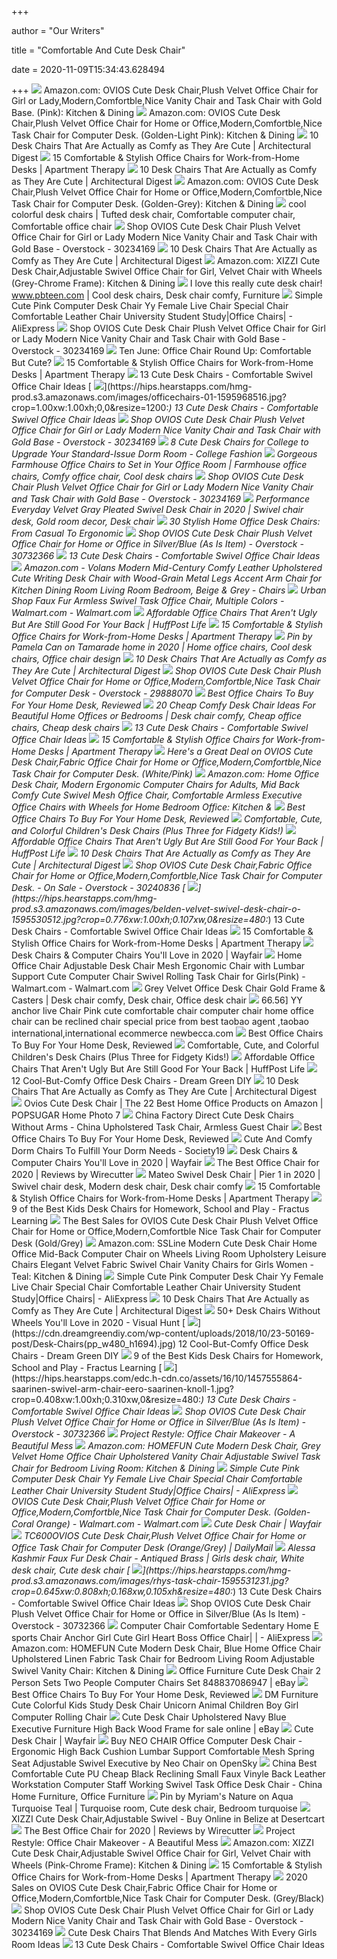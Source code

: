 +++
        
author = "Our Writers"
        
title = "Comfortable And Cute Desk Chair"
        
date = 2020-11-09T15:34:43.628494
        
+++
[ ![](https://images-na.ssl-images-amazon.com/images/I/71Alw2M-RdL._AC_SL1500_.jpg)](https://images-na.ssl-images-amazon.com/images/I/71Alw2M-RdL._AC_SL1500_.jpg) Amazon.com: OVIOS Cute Desk Chair,Plush Velvet Office Chair for Girl or  Lady,Modern,Comfortble,Nice Vanity Chair and Task Chair with Gold Base.  (Pink): Kitchen & Dining
[ ![](https://images-na.ssl-images-amazon.com/images/I/81iZ2mFRNeL._AC_SX522_.jpg)](https://images-na.ssl-images-amazon.com/images/I/81iZ2mFRNeL._AC_SX522_.jpg) Amazon.com: OVIOS Cute Desk Chair,Plush Velvet Office Chair for Home or  Office,Modern,Comfortble,Nice Task Chair for Computer Desk. (Golden-Light  Pink): Kitchen & Dining
[ ![](https://media.architecturaldigest.com/photos/5b857195a9a1d736ef93a13f/1:1/w_592,h_592,c_limit/desk-chairs-10.jpeg)](https://media.architecturaldigest.com/photos/5b857195a9a1d736ef93a13f/1:1/w_592,h_592,c_limit/desk-chairs-10.jpeg) 10 Desk Chairs That Are Actually as Comfy as They Are Cute | Architectural  Digest
[ ![](https://cdn.apartmenttherapy.info/image/upload/f_auto,q_auto:eco,w_730/at%2Fproduct%20listing%2Fserta-ashland-task-chair-lilac-allmodern)](https://cdn.apartmenttherapy.info/image/upload/f_auto,q_auto:eco,w_730/at%2Fproduct%20listing%2Fserta-ashland-task-chair-lilac-allmodern) 15 Comfortable & Stylish Office Chairs for Work-from-Home Desks | Apartment  Therapy
[ ![](https://media.architecturaldigest.com/photos/5b856e0c59d9593aa333461f/master/w_400%2Cc_limit/desk-chairs-7.jpeg)](https://media.architecturaldigest.com/photos/5b856e0c59d9593aa333461f/master/w_400%2Cc_limit/desk-chairs-7.jpeg) 10 Desk Chairs That Are Actually as Comfy as They Are Cute | Architectural  Digest
[ ![](https://images-na.ssl-images-amazon.com/images/I/71CEjCL6-kL._AC_SL1500_.jpg)](https://images-na.ssl-images-amazon.com/images/I/71CEjCL6-kL._AC_SL1500_.jpg) Amazon.com: OVIOS Cute Desk Chair,Plush Velvet Office Chair for Home or  Office,Modern,Comfortble,Nice Task Chair for Computer Desk. (Golden-Grey):  Kitchen & Dining
[ ![](https://i.pinimg.com/originals/c4/ea/23/c4ea23104e4ed2d2fe1e85f43bbd0f54.jpg)](https://i.pinimg.com/originals/c4/ea/23/c4ea23104e4ed2d2fe1e85f43bbd0f54.jpg) cool colorful desk chairs | Tufted desk chair, Comfortable computer chair, Comfortable  office chair
[ ![](https://ak1.ostkcdn.com/images/products/is/images/direct/a6c6aec417e46aca0e7007c642ba3c5a2df5de60/OVIOS-Cute-Desk-Chair-Plush-Velvet-Office-Chair-for-Girl-or-Lady-Modern-Nice-Vanity-Chair-and-Task-Chair-with-Gold-Base.jpg)](https://ak1.ostkcdn.com/images/products/is/images/direct/a6c6aec417e46aca0e7007c642ba3c5a2df5de60/OVIOS-Cute-Desk-Chair-Plush-Velvet-Office-Chair-for-Girl-or-Lady-Modern-Nice-Vanity-Chair-and-Task-Chair-with-Gold-Base.jpg) Shop OVIOS Cute Desk Chair Plush Velvet Office Chair for Girl or Lady  Modern Nice Vanity Chair and Task Chair with Gold Base - Overstock -  30234169
[ ![](https://media.architecturaldigest.com/photos/5b856f4059d9593aa3334621/master/w_600,h_900,c_limit/desk-chairs-8.jpeg)](https://media.architecturaldigest.com/photos/5b856f4059d9593aa3334621/master/w_600,h_900,c_limit/desk-chairs-8.jpeg) 10 Desk Chairs That Are Actually as Comfy as They Are Cute | Architectural  Digest
[ ![](https://images-na.ssl-images-amazon.com/images/I/61003jL%2BFQL._AC_SX522_.jpg)](https://images-na.ssl-images-amazon.com/images/I/61003jL%2BFQL._AC_SX522_.jpg) Amazon.com: XIZZI Cute Desk Chair,Adjustable Swivel Office Chair for Girl,  Velvet Chair with Wheels (Grey-Chrome Frame): Kitchen & Dining
[ ![](https://i.pinimg.com/originals/97/8a/7f/978a7f5f29d92a2680c5759fb2b8c7c3.jpg)](https://i.pinimg.com/originals/97/8a/7f/978a7f5f29d92a2680c5759fb2b8c7c3.jpg) I love this really cute desk chair! www.pbteen.com | Cool desk chairs, Desk  chair comfy, Furniture
[ ![](https://ae01.alicdn.com/kf/H2a731822bf654f439ddb4aa05922fc24H/Simple-Cute-Pink-Computer-Desk-Chair-Yy-Female-Live-Chair-Special-Chair-Comfortable-Leather-Chair-University.jpg_Q90.jpg_.webp)](https://ae01.alicdn.com/kf/H2a731822bf654f439ddb4aa05922fc24H/Simple-Cute-Pink-Computer-Desk-Chair-Yy-Female-Live-Chair-Special-Chair-Comfortable-Leather-Chair-University.jpg_Q90.jpg_.webp) Simple Cute Pink Computer Desk Chair Yy Female Live Chair Special Chair  Comfortable Leather Chair University Student Study|Office Chairs| -  AliExpress
[ ![](https://ak1.ostkcdn.com/images/products/is/images/direct/ebca77192ab2198bfbe4de39b4cea3e430f6962e/OVIOS-Cute-Desk-Chair-Plush-Velvet-Office-Chair-for-Girl-or-Lady-Modern-Nice-Vanity-Chair-and-Task-Chair-with-Gold-Base.jpg?impolicy=medium)](https://ak1.ostkcdn.com/images/products/is/images/direct/ebca77192ab2198bfbe4de39b4cea3e430f6962e/OVIOS-Cute-Desk-Chair-Plush-Velvet-Office-Chair-for-Girl-or-Lady-Modern-Nice-Vanity-Chair-and-Task-Chair-with-Gold-Base.jpg?impolicy=medium) Shop OVIOS Cute Desk Chair Plush Velvet Office Chair for Girl or Lady  Modern Nice Vanity Chair and Task Chair with Gold Base - Overstock -  30234169
[ ![](http://3.bp.blogspot.com/-4hxnhwTV6rs/VL0-fMZdpbI/AAAAAAAAQdo/nVU62QUjLPA/s1600/Office%2BChair%2BRound%2BUp.png)](http://3.bp.blogspot.com/-4hxnhwTV6rs/VL0-fMZdpbI/AAAAAAAAQdo/nVU62QUjLPA/s1600/Office%2BChair%2BRound%2BUp.png) Ten June: Office Chair Round Up: Comfortable But Cute?
[ ![](https://cdn.apartmenttherapy.info/image/upload/v1584377894/at/style/2019-11/Desk%20Chairs/Rivet.jpg)](https://cdn.apartmenttherapy.info/image/upload/v1584377894/at/style/2019-11/Desk%20Chairs/Rivet.jpg) 15 Comfortable & Stylish Office Chairs for Work-from-Home Desks | Apartment  Therapy
[ ![](https://hips.hearstapps.com/hmg-prod.s3.amazonaws.com/images/ctow-0040203-084p-frt-1-1024x1024-1595529196.jpg)](https://hips.hearstapps.com/hmg-prod.s3.amazonaws.com/images/ctow-0040203-084p-frt-1-1024x1024-1595529196.jpg) 13 Cute Desk Chairs - Comfortable Swivel Office Chair Ideas
[ ![](https://hips.hearstapps.com/hmg-prod.s3.amazonaws.com/images/officechairs-01-1595968516.jpg?crop=1.00xw:1.00xh;0,0&resize=1200:*)](https://hips.hearstapps.com/hmg-prod.s3.amazonaws.com/images/officechairs-01-1595968516.jpg?crop=1.00xw:1.00xh;0,0&resize=1200:*) 13 Cute Desk Chairs - Comfortable Swivel Office Chair Ideas
[ ![](https://ak1.ostkcdn.com/images/products/is/images/direct/c953c334c6afd525060bd67a1d012c9e2d14cddd/OVIOS-Office-Chair%2CVelvet-Accent-Chair%2CHome-Office-or-Conference.Swivel-Desk-Chair.jpg?impolicy=medium)](https://ak1.ostkcdn.com/images/products/is/images/direct/c953c334c6afd525060bd67a1d012c9e2d14cddd/OVIOS-Office-Chair%2CVelvet-Accent-Chair%2CHome-Office-or-Conference.Swivel-Desk-Chair.jpg?impolicy=medium) Shop OVIOS Cute Desk Chair Plush Velvet Office Chair for Girl or Lady  Modern Nice Vanity Chair and Task Chair with Gold Base - Overstock -  30234169
[ ![](https://www.collegefashion.net/wp-content/uploads/2019/01/41421835_010_b.jpg)](https://www.collegefashion.net/wp-content/uploads/2019/01/41421835_010_b.jpg) 8 Cute Desk Chairs for College to Upgrade Your Standard-Issue Dorm Room -  College Fashion
[ ![](https://i.pinimg.com/originals/08/19/ca/0819ca7e24ef817701d373b6817739a8.jpg)](https://i.pinimg.com/originals/08/19/ca/0819ca7e24ef817701d373b6817739a8.jpg) Gorgeous Farmhouse Office Chairs to Set in Your Office Room | Farmhouse office  chairs, Comfy office chair, Cool desk chairs
[ ![](https://ak1.ostkcdn.com/images/products/is/images/direct/ded9f9be623c3dd498c5ec8e3f7d750ca59f5cc0/OVIOS-Cute-Desk-Chair-Plush-Velvet-Office-Chair-for-Girl-or-Lady-Modern-Nice-Vanity-Chair-and-Task-Chair-with-Gold-Base.jpg?impolicy=medium)](https://ak1.ostkcdn.com/images/products/is/images/direct/ded9f9be623c3dd498c5ec8e3f7d750ca59f5cc0/OVIOS-Cute-Desk-Chair-Plush-Velvet-Office-Chair-for-Girl-or-Lady-Modern-Nice-Vanity-Chair-and-Task-Chair-with-Gold-Base.jpg?impolicy=medium) Shop OVIOS Cute Desk Chair Plush Velvet Office Chair for Girl or Lady  Modern Nice Vanity Chair and Task Chair with Gold Base - Overstock -  30234169
[ ![](https://i.pinimg.com/474x/bd/08/fd/bd08fddf88c5a060606653fe1046be9b.jpg)](https://i.pinimg.com/474x/bd/08/fd/bd08fddf88c5a060606653fe1046be9b.jpg) Performance Everyday Velvet Gray Pleated Swivel Desk Chair in 2020 | Swivel chair  desk, Gold room decor, Desk chair
[ ![](http://cdn.home-designing.com/wp-content/uploads/2017/08/cloth-coloured-with-swivel-function-cute-desk-chairs-600x724.jpg)](http://cdn.home-designing.com/wp-content/uploads/2017/08/cloth-coloured-with-swivel-function-cute-desk-chairs-600x724.jpg) 30 Stylish Home Office Desk Chairs: From Casual To Ergonomic
[ ![](https://ak1.ostkcdn.com/images/products/29888007/OVIOS-Cute-Desk-Chair-Plush-Velvet-Office-Chair-for-Home-or-Office-Modern-Comfortble-Nice-Task-Chair-for-Computer-Desk-5a687886-bd91-4cad-8254-a11d83a55324_600.jpg?impolicy=medium)](https://ak1.ostkcdn.com/images/products/29888007/OVIOS-Cute-Desk-Chair-Plush-Velvet-Office-Chair-for-Home-or-Office-Modern-Comfortble-Nice-Task-Chair-for-Computer-Desk-5a687886-bd91-4cad-8254-a11d83a55324_600.jpg?impolicy=medium) Shop OVIOS Cute Desk Chair Plush Velvet Office Chair for Home or Office in  Silver/Blue (As Is Item) - Overstock - 30732366
[ ![](https://hips.hearstapps.com/hmg-prod.s3.amazonaws.com/images/36018521-012-b-1542592338.jpeg)](https://hips.hearstapps.com/hmg-prod.s3.amazonaws.com/images/36018521-012-b-1542592338.jpeg) 13 Cute Desk Chairs - Comfortable Swivel Office Chair Ideas
[ ![](https://images-na.ssl-images-amazon.com/images/I/91hNlBX6SoL._AC_SX522_.jpg)](https://images-na.ssl-images-amazon.com/images/I/91hNlBX6SoL._AC_SX522_.jpg) Amazon.com - Volans Modern Mid-Century Comfy Leather Upholstered Cute  Writing Desk Chair with Wood-Grain Metal Legs Accent Arm Chair for Kitchen  Dining Room Living Room Bedroom, Beige & Grey - Chairs
[ ![](https://i5.walmartimages.com/asr/72fa555b-072d-4071-804f-aff94630a2f9_1.ae097f411a9229761764ab41a1d7bde5.jpeg)](https://i5.walmartimages.com/asr/72fa555b-072d-4071-804f-aff94630a2f9_1.ae097f411a9229761764ab41a1d7bde5.jpeg) Urban Shop Faux Fur Armless Swivel Task Office Chair, Multiple Colors -  Walmart.com - Walmart.com
[ ![](https://img.huffingtonpost.com/asset/5ed80a172500003226eb2b13.jpeg?ops=scalefit_960_noupscale)](https://img.huffingtonpost.com/asset/5ed80a172500003226eb2b13.jpeg?ops=scalefit_960_noupscale) Affordable Office Chairs That Aren't Ugly But Are Still Good For Your Back  | HuffPost Life
[ ![](https://cdn.apartmenttherapy.info/image/upload/f_auto,q_auto:eco,w_730/at%2Fstyle%2F2019-11%2FWest_Elm_Chair)](https://cdn.apartmenttherapy.info/image/upload/f_auto,q_auto:eco,w_730/at%2Fstyle%2F2019-11%2FWest_Elm_Chair) 15 Comfortable & Stylish Office Chairs for Work-from-Home Desks | Apartment  Therapy
[ ![](https://i.pinimg.com/736x/dc/10/a2/dc10a24c58f976a46c5dd265b6a40922.jpg)](https://i.pinimg.com/736x/dc/10/a2/dc10a24c58f976a46c5dd265b6a40922.jpg) Pin by Pamela Can on Tamarade home in 2020 | Home office chairs, Cool desk  chairs, Office chair design
[ ![](https://media.architecturaldigest.com/photos/5b856c7959d9593aa3334619/1:1/w_600,h_600,c_limit/desk-chairs-3.jpg)](https://media.architecturaldigest.com/photos/5b856c7959d9593aa3334619/1:1/w_600,h_600,c_limit/desk-chairs-3.jpg) 10 Desk Chairs That Are Actually as Comfy as They Are Cute | Architectural  Digest
[ ![](https://ak1.ostkcdn.com/images/products/29888070/OVIOS-Cute-Desk-Chair-Plush-Velvet-Office-Chair-for-Home-or-Office-Modern-Comfortble-Nice-Task-Chair-for-Computer-Desk-5b163ac8-1008-410f-bf59-e3ac895c0bca.jpg)](https://ak1.ostkcdn.com/images/products/29888070/OVIOS-Cute-Desk-Chair-Plush-Velvet-Office-Chair-for-Home-or-Office-Modern-Comfortble-Nice-Task-Chair-for-Computer-Desk-5b163ac8-1008-410f-bf59-e3ac895c0bca.jpg) Shop OVIOS Cute Desk Chair Plush Velvet Office Chair for Home or Office,Modern,Comfortble,Nice  Task Chair for Computer Desk - Overstock - 29888070
[ ![](https://www.refinery29.com/images/10012022.png?format=webp&width=720&height=720&quality=85)](https://www.refinery29.com/images/10012022.png?format=webp&width=720&height=720&quality=85) Best Office Chairs To Buy For Your Home Desk, Reviewed
[ ![](https://i.pinimg.com/originals/d7/4c/5b/d74c5b1cec0b4917a73c19ab4e9a0382.jpg)](https://i.pinimg.com/originals/d7/4c/5b/d74c5b1cec0b4917a73c19ab4e9a0382.jpg) 20 Cheap Comfy Desk Chair Ideas For Beautiful Home Offices or Bedrooms | Desk  chair comfy, Cheap office chairs, Cheap desk chairs
[ ![](https://hips.hearstapps.com/hmg-prod.s3.amazonaws.com/images/alvy-genuine-leather-task-chair-1595539701.jpg)](https://hips.hearstapps.com/hmg-prod.s3.amazonaws.com/images/alvy-genuine-leather-task-chair-1595539701.jpg) 13 Cute Desk Chairs - Comfortable Swivel Office Chair Ideas
[ ![](https://cdn.apartmenttherapy.info/image/upload/v1596045092/at/product%20listing/elenora-conference-chair-allmodern.jpg)](https://cdn.apartmenttherapy.info/image/upload/v1596045092/at/product%20listing/elenora-conference-chair-allmodern.jpg) 15 Comfortable & Stylish Office Chairs for Work-from-Home Desks | Apartment  Therapy
[ ![](https://images.prod.meredith.com/product/f505324f9a7e229682bd87f0b0572946/1576928952757/l/ovios-cute-desk-chair-fabric-office-chair-for-home-or-office-modern-comfortble-nice-task-chair-for-computer-desk-white-pink)](https://images.prod.meredith.com/product/f505324f9a7e229682bd87f0b0572946/1576928952757/l/ovios-cute-desk-chair-fabric-office-chair-for-home-or-office-modern-comfortble-nice-task-chair-for-computer-desk-white-pink) Here's a Great Deal on OVIOS Cute Desk Chair,Fabric Office Chair for Home  or Office,Modern,Comfortble,Nice Task Chair for Computer Desk. (White/Pink)
[ ![](https://images-na.ssl-images-amazon.com/images/I/7177KwEZLYL._AC_SX522_.jpg)](https://images-na.ssl-images-amazon.com/images/I/7177KwEZLYL._AC_SX522_.jpg) Amazon.com: Home Office Desk Chair, Modern Ergonomic Computer Chairs for  Adults, Mid Back Comfy Cute Swivel Mesh Office Chair, Comfortable Armless  Executive Office Chairs with Wheels for Home Bedroom Office: Kitchen &
[ ![](https://www.refinery29.com/images/9765749.jpg?format=webp&width=720&height=720&quality=85)](https://www.refinery29.com/images/9765749.jpg?format=webp&width=720&height=720&quality=85) Best Office Chairs To Buy For Your Home Desk, Reviewed
[ ![](https://i2.wp.com/interiorsforfamilies.com/wp-content/uploads/2020/09/square-upholstered-desk-chair-brushed-nickel-base-o-1.jpg?fit=705%2C480&ssl=1)](https://i2.wp.com/interiorsforfamilies.com/wp-content/uploads/2020/09/square-upholstered-desk-chair-brushed-nickel-base-o-1.jpg?fit=705%2C480&ssl=1) Comfortable, Cute, and Colorful Children's Desk Chairs (Plus Three for  Fidgety Kids!)
[ ![](https://img.huffingtonpost.com/asset/5ed812dc2500003c26eb2b1b.png?ops=scalefit_960_noupscale&format=webp)](https://img.huffingtonpost.com/asset/5ed812dc2500003c26eb2b1b.png?ops=scalefit_960_noupscale&format=webp) Affordable Office Chairs That Aren't Ugly But Are Still Good For Your Back  | HuffPost Life
[ ![](https://media.architecturaldigest.com/photos/5b85b3d359d9593aa333465d/3:4/w_531,h_708,c_limit/desk-chairs.jpg)](https://media.architecturaldigest.com/photos/5b85b3d359d9593aa333465d/3:4/w_531,h_708,c_limit/desk-chairs.jpg) 10 Desk Chairs That Are Actually as Comfy as They Are Cute | Architectural  Digest
[ ![](https://ak1.ostkcdn.com/images/products/is/images/direct/6dc86e2a2bdd40c2147ccd75bd1bd33bf8728f97/OVIOS-Cute-Desk-Chair%2CFabric-Office-Chair-for-Home-or-Office%2CModern%2CComfortble%2CNice-Task-Chair-for-Computer-Desk..jpg)](https://ak1.ostkcdn.com/images/products/is/images/direct/6dc86e2a2bdd40c2147ccd75bd1bd33bf8728f97/OVIOS-Cute-Desk-Chair%2CFabric-Office-Chair-for-Home-or-Office%2CModern%2CComfortble%2CNice-Task-Chair-for-Computer-Desk..jpg) Shop OVIOS Cute Desk Chair,Fabric Office Chair for Home or Office,Modern,Comfortble,Nice  Task Chair for Computer Desk. - On Sale - Overstock - 30240836
[ ![](https://hips.hearstapps.com/hmg-prod.s3.amazonaws.com/images/belden-velvet-swivel-desk-chair-o-1595530512.jpg?crop=0.776xw:1.00xh;0.107xw,0&resize=480:*)](https://hips.hearstapps.com/hmg-prod.s3.amazonaws.com/images/belden-velvet-swivel-desk-chair-o-1595530512.jpg?crop=0.776xw:1.00xh;0.107xw,0&resize=480:*) 13 Cute Desk Chairs - Comfortable Swivel Office Chair Ideas
[ ![](https://cdn.apartmenttherapy.info/image/upload/f_auto,q_auto:eco,w_730/at%2Fproduct%20listing%2Feckard-task-chair-wayfair)](https://cdn.apartmenttherapy.info/image/upload/f_auto,q_auto:eco,w_730/at%2Fproduct%20listing%2Feckard-task-chair-wayfair) 15 Comfortable & Stylish Office Chairs for Work-from-Home Desks | Apartment  Therapy
[ ![](https://secure.img1-fg.wfcdn.com/im/84780297/compr-r85/1274/127462474/default.jpg)](https://secure.img1-fg.wfcdn.com/im/84780297/compr-r85/1274/127462474/default.jpg) Desk Chairs & Computer Chairs You'll Love in 2020 | Wayfair
[ ![](https://i5.walmartimages.com/asr/3003af33-31fa-49f6-94d3-acec8f2271c5.9e4cf4238f9a6c7ca3c5a66793ef91bb.jpeg)](https://i5.walmartimages.com/asr/3003af33-31fa-49f6-94d3-acec8f2271c5.9e4cf4238f9a6c7ca3c5a66793ef91bb.jpeg) Home Office Chair Adjustable Desk Chair Mesh Ergonomic Chair with Lumbar  Support Cute Computer Chair Swivel Rolling Task Chair for Girls(Pink) -  Walmart.com - Walmart.com
[ ![](https://i.pinimg.com/564x/83/f5/f9/83f5f9534a97563516da1ba5e52ee68c.jpg)](https://i.pinimg.com/564x/83/f5/f9/83f5f9534a97563516da1ba5e52ee68c.jpg) Grey Velvet Office Desk Chair Gold Frame & Casters | Desk chair comfy, Desk  chair, Office desk chair
[ ![](https://gd2.alicdn.com/imgextra/i1/0/O1CN01zG0F4F1x8mxujPvVl_!!0-item_pic.jpg)](https://gd2.alicdn.com/imgextra/i1/0/O1CN01zG0F4F1x8mxujPvVl_!!0-item_pic.jpg) 66.56] YY anchor live Chair Pink cute comfortable chair computer chair home office  chair can be reclined chair special price from best taobao agent ,taobao  international,international ecommerce newbecca.com
[ ![](https://www.refinery29.com/images/9764821.jpg?format=webp&width=600&height=600&quality=85)](https://www.refinery29.com/images/9764821.jpg?format=webp&width=600&height=600&quality=85) Best Office Chairs To Buy For Your Home Desk, Reviewed
[ ![](https://images.rewardstyle.com/img?v=2.13&ms=36046854)](https://images.rewardstyle.com/img?v=2.13&ms=36046854) Comfortable, Cute, and Colorful Children's Desk Chairs (Plus Three for  Fidgety Kids!)
[ ![](https://img.huffingtonpost.com/asset/5ed80a182400004f158ec0f7.jpeg?ops=scalefit_960_noupscale)](https://img.huffingtonpost.com/asset/5ed80a182400004f158ec0f7.jpeg?ops=scalefit_960_noupscale) Affordable Office Chairs That Aren't Ugly But Are Still Good For Your Back  | HuffPost Life
[ ![](https://cdn.dreamgreendiy.com/wp-content/uploads/2018/10/23-50169-post/Desk-Chairs-FEATURED.jpg)](https://cdn.dreamgreendiy.com/wp-content/uploads/2018/10/23-50169-post/Desk-Chairs-FEATURED.jpg) 12 Cool-But-Comfy Office Desk Chairs - Dream Green DIY
[ ![](https://media.architecturaldigest.com/photos/5b856d5f59d9593aa333461d/master/w_400%2Cc_limit/desk-chairs-5.jpeg)](https://media.architecturaldigest.com/photos/5b856d5f59d9593aa333461d/master/w_400%2Cc_limit/desk-chairs-5.jpeg) 10 Desk Chairs That Are Actually as Comfy as They Are Cute | Architectural  Digest
[ ![](https://media1.popsugar-assets.com/files/thumbor/kUYPW3NGSKysps1dcnNF9B38W9s/fit-in/2048xorig/filters:format_auto-!!-:strip_icc-!!-/2020/03/16/865/n/1922794/c2f26377608278b6_netimg67RxYq/i/Ovios-Cute-Desk-Chair.jpg)](https://media1.popsugar-assets.com/files/thumbor/kUYPW3NGSKysps1dcnNF9B38W9s/fit-in/2048xorig/filters:format_auto-!!-:strip_icc-!!-/2020/03/16/865/n/1922794/c2f26377608278b6_netimg67RxYq/i/Ovios-Cute-Desk-Chair.jpg) Ovios Cute Desk Chair | The 22 Best Home Office Products on Amazon |  POPSUGAR Home Photo 7
[ ![](https://image.made-in-china.com/2f0j00GWiUphqasjcV/Factory-Direct-Cute-Desk-Chairs-Without-Arms.jpg)](https://image.made-in-china.com/2f0j00GWiUphqasjcV/Factory-Direct-Cute-Desk-Chairs-Without-Arms.jpg) China Factory Direct Cute Desk Chairs Without Arms - China Upholstered Task  Chair, Armless Guest Chair
[ ![](https://www.refinery29.com/images/9965487.jpg?format=webp&width=720&height=720&quality=85)](https://www.refinery29.com/images/9965487.jpg?format=webp&width=720&height=720&quality=85) Best Office Chairs To Buy For Your Home Desk, Reviewed
[ ![](https://i1.wp.com/bloggers.society19.com/wp-content/uploads/2015/11/chair-task-2-300x300.jpg?resize=550%2C550&ssl=1)](https://i1.wp.com/bloggers.society19.com/wp-content/uploads/2015/11/chair-task-2-300x300.jpg?resize=550%2C550&ssl=1) Cute And Comfy Dorm Chairs To Fulfill Your Dorm Needs - Society19
[ ![](https://secure.img1-fg.wfcdn.com/im/04101391/resize-h600-w600%5Ecompr-r85/4148/4148964/Desk+Chairs.jpg)](https://secure.img1-fg.wfcdn.com/im/04101391/resize-h600-w600%5Ecompr-r85/4148/4148964/Desk+Chairs.jpg) Desk Chairs & Computer Chairs You'll Love in 2020 | Wayfair
[ ![](https://cdn.thewirecutter.com/wp-content/media/2020/09/officechairs-2048px-9607.jpg?auto=webp&crop=1.91:1&width=1200)](https://cdn.thewirecutter.com/wp-content/media/2020/09/officechairs-2048px-9607.jpg?auto=webp&crop=1.91:1&width=1200) The Best Office Chair for 2020 | Reviews by Wirecutter
[ ![](https://i.pinimg.com/originals/28/3f/ba/283fba5af905ed64cce1b025749773cb.jpg)](https://i.pinimg.com/originals/28/3f/ba/283fba5af905ed64cce1b025749773cb.jpg) Mateo Swivel Desk Chair | Pier 1 in 2020 | Swivel chair desk, Modern desk  chair, Desk chair comfy
[ ![](https://cdn.apartmenttherapy.info/image/upload/v1573017146/at/style/2019-11/IKEA_Chair.png)](https://cdn.apartmenttherapy.info/image/upload/v1573017146/at/style/2019-11/IKEA_Chair.png) 15 Comfortable & Stylish Office Chairs for Work-from-Home Desks | Apartment  Therapy
[ ![](https://fractus-855d.kxcdn.com/wp-content/uploads/2016/03/Image-of-SitRite-Children-Height-Control-Desk-Chair.jpg)](https://fractus-855d.kxcdn.com/wp-content/uploads/2016/03/Image-of-SitRite-Children-Height-Control-Desk-Chair.jpg) 9 of the Best Kids Desk Chairs for Homework, School and Play - Fractus  Learning
[ ![](https://images.prod.meredith.com/product/d58f94e6e667933e13f821e7a82e099d/1583748119757/l/ovios-cute-desk-chair-plush-velvet-office-chair-for-home-or-office-modern-comfortble-nice-task-chair-for-computer-desk-gold-grey)](https://images.prod.meredith.com/product/d58f94e6e667933e13f821e7a82e099d/1583748119757/l/ovios-cute-desk-chair-plush-velvet-office-chair-for-home-or-office-modern-comfortble-nice-task-chair-for-computer-desk-gold-grey) The Best Sales for OVIOS Cute Desk Chair Plush Velvet Office Chair for Home  or Office,Modern,Comfortble Nice Task Chair for Computer Desk (Gold/Grey)
[ ![](https://images-na.ssl-images-amazon.com/images/I/61LsvpjSrkL._AC_SX522_.jpg)](https://images-na.ssl-images-amazon.com/images/I/61LsvpjSrkL._AC_SX522_.jpg) Amazon.com: SSLine Modern Cute Desk Chair Home Office Mid-Back Computer  Chair on Wheels Living Room Upholstery Leisure Chairs Elegant Velvet Fabric  Swivel Chair Vanity Chairs for Girls Women -Teal: Kitchen & Dining
[ ![](https://ae01.alicdn.com/kf/Hf66448c7bb934e7f8fb1ca892a44d3bdR/Simple-Cute-Pink-Computer-Desk-Chair-Yy-Female-Live-Chair-Special-Chair-Comfortable-Leather-Chair-University.jpg_q50.jpg)](https://ae01.alicdn.com/kf/Hf66448c7bb934e7f8fb1ca892a44d3bdR/Simple-Cute-Pink-Computer-Desk-Chair-Yy-Female-Live-Chair-Special-Chair-Comfortable-Leather-Chair-University.jpg_q50.jpg) Simple Cute Pink Computer Desk Chair Yy Female Live Chair Special Chair  Comfortable Leather Chair University Student Study|Office Chairs| -  AliExpress
[ ![](https://media.architecturaldigest.com/photos/5b85a1a9a9a1d736ef93a185/1:1/w_709,h_709,c_limit/desk-chairs-13.jpeg)](https://media.architecturaldigest.com/photos/5b85a1a9a9a1d736ef93a185/1:1/w_709,h_709,c_limit/desk-chairs-13.jpeg) 10 Desk Chairs That Are Actually as Comfy as They Are Cute | Architectural  Digest
[ ![](https://visualhunt.com/photos/10/comfortable-desk-chair-without-wheels-3.jpg?s=wh2)](https://visualhunt.com/photos/10/comfortable-desk-chair-without-wheels-3.jpg?s=wh2) 50+ Desk Chairs Without Wheels You'll Love in 2020 - Visual Hunt
[ ![](https://cdn.dreamgreendiy.com/wp-content/uploads/2018/10/23-50169-post/Desk-Chairs(pp_w480_h1694).jpg)](https://cdn.dreamgreendiy.com/wp-content/uploads/2018/10/23-50169-post/Desk-Chairs(pp_w480_h1694).jpg) 12 Cool-But-Comfy Office Desk Chairs - Dream Green DIY
[ ![](https://fractus-855d.kxcdn.com/wp-content/uploads/2016/03/Image-of-GreenForest-Desk-Chair-for-Teenagers.jpg)](https://fractus-855d.kxcdn.com/wp-content/uploads/2016/03/Image-of-GreenForest-Desk-Chair-for-Teenagers.jpg) 9 of the Best Kids Desk Chairs for Homework, School and Play - Fractus  Learning
[ ![](https://hips.hearstapps.com/edc.h-cdn.co/assets/16/10/1457555864-saarinen-swivel-arm-chair-eero-saarinen-knoll-1.jpg?crop=0.408xw:1.00xh;0.310xw,0&resize=480:*)](https://hips.hearstapps.com/edc.h-cdn.co/assets/16/10/1457555864-saarinen-swivel-arm-chair-eero-saarinen-knoll-1.jpg?crop=0.408xw:1.00xh;0.310xw,0&resize=480:*) 13 Cute Desk Chairs - Comfortable Swivel Office Chair Ideas
[ ![](https://ak1.ostkcdn.com/images/products/29888007/OVIOS-Cute-Desk-Chair-Plush-Velvet-Office-Chair-for-Home-or-Office-Modern-Comfortble-Nice-Task-Chair-for-Computer-Desk-0a6ce55e-46ff-4fd6-982f-e76d01a869db_600.jpg?impolicy=medium)](https://ak1.ostkcdn.com/images/products/29888007/OVIOS-Cute-Desk-Chair-Plush-Velvet-Office-Chair-for-Home-or-Office-Modern-Comfortble-Nice-Task-Chair-for-Computer-Desk-0a6ce55e-46ff-4fd6-982f-e76d01a869db_600.jpg?impolicy=medium) Shop OVIOS Cute Desk Chair Plush Velvet Office Chair for Home or Office in  Silver/Blue (As Is Item) - Overstock - 30732366
[ ![](https://abeautifulmess.com/wp-content/uploads/typekit/.a/6a00d8358081ff69e201b7c82d1cb8970b-pi)](https://abeautifulmess.com/wp-content/uploads/typekit/.a/6a00d8358081ff69e201b7c82d1cb8970b-pi) Project Restyle: Office Chair Makeover - A Beautiful Mess
[ ![](https://m.media-amazon.com/images/I/61b2m+3ze9L._AC_.jpg)](https://m.media-amazon.com/images/I/61b2m+3ze9L._AC_.jpg) Amazon.com: HOMEFUN Cute Modern Desk Chair, Grey Velvet Home Office Chair  Upholstered Vanity Chair Adjustable Swivel Task Chair for Bedroom Living  Room: Kitchen & Dining
[ ![](https://ae01.alicdn.com/kf/H3169a1cbcc534bf488cbe2c4e4e0b437p/Simple-Cute-Pink-Computer-Desk-Chair-Yy-Female-Live-Chair-Special-Chair-Comfortable-Leather-Chair-University.jpg_q50.jpg)](https://ae01.alicdn.com/kf/H3169a1cbcc534bf488cbe2c4e4e0b437p/Simple-Cute-Pink-Computer-Desk-Chair-Yy-Female-Live-Chair-Special-Chair-Comfortable-Leather-Chair-University.jpg_q50.jpg) Simple Cute Pink Computer Desk Chair Yy Female Live Chair Special Chair  Comfortable Leather Chair University Student Study|Office Chairs| -  AliExpress
[ ![](https://i5.walmartimages.com/asr/b509721f-9904-40e2-a43e-261158bff5ce_1.e43b3b3b72d5cd3761e528617f883ce8.jpeg)](https://i5.walmartimages.com/asr/b509721f-9904-40e2-a43e-261158bff5ce_1.e43b3b3b72d5cd3761e528617f883ce8.jpeg) OVIOS Cute Desk Chair,Plush Velvet Office Chair for Home or Office,Modern,Comfortble,Nice  Task Chair for Computer Desk. (Golden-Coral Orange) - Walmart.com -  Walmart.com
[ ![](https://secure.img1-ag.wfcdn.com/im/46138212/resize-h310-w310%5Ecompr-r85/1217/121765540/home-office-chair-computer-task-chair-adjustable-desk-chair-with-swivel-casters-for-office-leisure-grey.jpg)](https://secure.img1-ag.wfcdn.com/im/46138212/resize-h310-w310%5Ecompr-r85/1217/121765540/home-office-chair-computer-task-chair-adjustable-desk-chair-with-swivel-casters-for-office-leisure-grey.jpg) Cute Desk Chair | Wayfair
[ ![](https://ak1.ostkcdn.com/images/products/is/images/direct/5ab041b37304eba79e3d66d47691c188062d3845/OVIOS-Cute-Desk-Chair-Plush-Velvet-Office-Chair-for-Home-or-Office%2CModern%2CComfortble-Nice-Task-Chair-for-Computer-Desk.jpg)](https://ak1.ostkcdn.com/images/products/is/images/direct/5ab041b37304eba79e3d66d47691c188062d3845/OVIOS-Cute-Desk-Chair-Plush-Velvet-Office-Chair-for-Home-or-Office%2CModern%2CComfortble-Nice-Task-Chair-for-Computer-Desk.jpg) TC600OVIOS Cute Desk Chair,Plush Velvet Office Chair for Home or Office  Task Chair for Computer Desk (Orange/Grey) | DailyMail
[ ![](https://i.pinimg.com/originals/8f/30/52/8f30526a4bbc1fe6c48c443ab37fb826.png)](https://i.pinimg.com/originals/8f/30/52/8f30526a4bbc1fe6c48c443ab37fb826.png) Alessa Kashmir Faux Fur Desk Chair - Antiqued Brass | Girls desk chair,  White desk chair, Cute desk chair
[ ![](https://hips.hearstapps.com/hmg-prod.s3.amazonaws.com/images/rhys-task-chair-1595531231.jpg?crop=0.645xw:0.808xh;0.168xw,0.105xh&resize=480:*)](https://hips.hearstapps.com/hmg-prod.s3.amazonaws.com/images/rhys-task-chair-1595531231.jpg?crop=0.645xw:0.808xh;0.168xw,0.105xh&resize=480:*) 13 Cute Desk Chairs - Comfortable Swivel Office Chair Ideas
[ ![](https://ak1.ostkcdn.com/images/products/29888007/OVIOS-Cute-Desk-Chair-Plush-Velvet-Office-Chair-for-Home-or-Office-Modern-Comfortble-Nice-Task-Chair-for-Computer-Desk-2338de10-7c8a-418d-9539-06280f7b0598_600.jpg?impolicy=medium)](https://ak1.ostkcdn.com/images/products/29888007/OVIOS-Cute-Desk-Chair-Plush-Velvet-Office-Chair-for-Home-or-Office-Modern-Comfortble-Nice-Task-Chair-for-Computer-Desk-2338de10-7c8a-418d-9539-06280f7b0598_600.jpg?impolicy=medium) Shop OVIOS Cute Desk Chair Plush Velvet Office Chair for Home or Office in  Silver/Blue (As Is Item) - Overstock - 30732366
[ ![](https://ae01.alicdn.com/kf/Hb1cb01a9c444403fbd92c392bcbaba12Q/Computer-Chair-Comfortable-Sedentary-Home-E-sports-Chair-Anchor-Girl-Cute-Girl-Heart-Boss-Office-Chair.jpg)](https://ae01.alicdn.com/kf/Hb1cb01a9c444403fbd92c392bcbaba12Q/Computer-Chair-Comfortable-Sedentary-Home-E-sports-Chair-Anchor-Girl-Cute-Girl-Heart-Boss-Office-Chair.jpg) Computer Chair Comfortable Sedentary Home E sports Chair Anchor Girl Cute  Girl Heart Boss Office Chair| | - AliExpress
[ ![](https://images-na.ssl-images-amazon.com/images/I/711RQpgCC3L._AC_SX522_.jpg)](https://images-na.ssl-images-amazon.com/images/I/711RQpgCC3L._AC_SX522_.jpg) Amazon.com: HOMEFUN Cute Modern Desk Chair, Blue Home Office Chair  Upholstered Linen Fabric Task Chair for Bedroom Living Room Adjustable  Swivel Vanity Chair: Kitchen & Dining
[ ![](https://images-na.ssl-images-amazon.com/images/I/51R+E8viwrL.jpg)](https://images-na.ssl-images-amazon.com/images/I/51R+E8viwrL.jpg) Office Furniture Cute Desk Chair 2 Person Sets Two People Computer Chairs  Set 848837086947 | eBay
[ ![](https://www.refinery29.com/images/10122521.jpeg?format=webp&width=720&height=864&quality=85&crop=5%3A6)](https://www.refinery29.com/images/10122521.jpeg?format=webp&width=720&height=864&quality=85&crop=5%3A6) Best Office Chairs To Buy For Your Home Desk, Reviewed
[ ![](https://www.u-buy.com.au/productimg/?image=aHR0cHM6Ly9pbWFnZXMtbmEuc3NsLWltYWdlcy1hbWF6b24uY29tL2ltYWdlcy9JLzgxTDU2Q2dmNXBMLl9TUzQwMF8uanBn.jpg)](https://www.u-buy.com.au/productimg/?image=aHR0cHM6Ly9pbWFnZXMtbmEuc3NsLWltYWdlcy1hbWF6b24uY29tL2ltYWdlcy9JLzgxTDU2Q2dmNXBMLl9TUzQwMF8uanBn.jpg) DM Furniture Cute Colorful Kids Study Desk Chair Unicorn Animal Children  Boy Girl Computer Rolling Chair
[ ![](https://i.ebayimg.com/images/g/8J8AAOSwY8teTSLd/s-l640.jpg)](https://i.ebayimg.com/images/g/8J8AAOSwY8teTSLd/s-l640.jpg) Cute Desk Chair Upholstered Navy Blue Executive Furniture High Back Wood  Frame for sale online | eBay
[ ![](https://secure.img1-ag.wfcdn.com/im/45989555/resize-h310-w310%5Ecompr-r85/1275/127569358/wayfair-basics-mesh-task-office-chair.jpg)](https://secure.img1-ag.wfcdn.com/im/45989555/resize-h310-w310%5Ecompr-r85/1275/127569358/wayfair-basics-mesh-task-office-chair.jpg) Cute Desk Chair | Wayfair
[ ![](https://cdn1.ykso.co/neochair/product/neo-chair-office-computer-desk-chair-gaming-ergonomic-high-back-cushion-lumbar-support-comfortable-mesh-seat-adjustable-swivel-executive/images/4e1f7ab/1573774934/generous.jpg)](https://cdn1.ykso.co/neochair/product/neo-chair-office-computer-desk-chair-gaming-ergonomic-high-back-cushion-lumbar-support-comfortable-mesh-seat-adjustable-swivel-executive/images/4e1f7ab/1573774934/generous.jpg) Buy NEO CHAIR Office Computer Desk Chair - Ergonomic High Back Cushion  Lumbar Support Comfortable Mesh Spring Seat Adjustable Swivel Executive by  Neo Chair on OpenSky
[ ![](https://image.made-in-china.com/2f0j00SzmUiQlPHabF/Best-Comfortable-Cute-PU-Cheap-Black-Reclining-Small-Faux-Vinyle-Back-Leather-Workstation-Computer-Staff-Working-Swivel-Task-Office-Desk-Chair.jpg)](https://image.made-in-china.com/2f0j00SzmUiQlPHabF/Best-Comfortable-Cute-PU-Cheap-Black-Reclining-Small-Faux-Vinyle-Back-Leather-Workstation-Computer-Staff-Working-Swivel-Task-Office-Desk-Chair.jpg) China Best Comfortable Cute PU Cheap Black Reclining Small Faux Vinyle Back  Leather Workstation Computer Staff Working Swivel Task Office Desk Chair -  China Home Furniture, Office Furniture
[ ![](https://i.pinimg.com/originals/a1/8f/21/a18f21692fc800ef48d5f497a0b0db30.jpg)](https://i.pinimg.com/originals/a1/8f/21/a18f21692fc800ef48d5f497a0b0db30.jpg) Pin by Myriam's Nature on Aqua Turquoise Teal | Turquoise room, Cute desk  chair, Bedroom turquoise
[ ![](https://m.media-amazon.com/images/I/41S8AkGZpRL.jpg)](https://m.media-amazon.com/images/I/41S8AkGZpRL.jpg) XIZZI Cute Desk Chair,Adjustable Swivel - Buy Online in Belize at Desertcart
[ ![](https://cdn.thewirecutter.com/wp-content/uploads/2019/10/office-chair-lowres-5974-630x420.jpg)](https://cdn.thewirecutter.com/wp-content/uploads/2019/10/office-chair-lowres-5974-630x420.jpg) The Best Office Chair for 2020 | Reviews by Wirecutter
[ ![](https://abeautifulmess.com/wp-content/uploads/typekit/.a/6a00d8358081ff69e201b8d1b786c5970c-pi)](https://abeautifulmess.com/wp-content/uploads/typekit/.a/6a00d8358081ff69e201b8d1b786c5970c-pi) Project Restyle: Office Chair Makeover - A Beautiful Mess
[ ![](https://images-na.ssl-images-amazon.com/images/I/81z7t4LoDTL._AC_SL1500_.jpg)](https://images-na.ssl-images-amazon.com/images/I/81z7t4LoDTL._AC_SL1500_.jpg) Amazon.com: XIZZI Cute Desk Chair,Adjustable Swivel Office Chair for Girl,  Velvet Chair with Wheels (Pink-Chrome Frame): Kitchen & Dining
[ ![](https://cdn.apartmenttherapy.info/image/upload/v1584378746/at/style/2019-11/Desk%20Chairs/Svelt.png)](https://cdn.apartmenttherapy.info/image/upload/v1584378746/at/style/2019-11/Desk%20Chairs/Svelt.png) 15 Comfortable & Stylish Office Chairs for Work-from-Home Desks | Apartment  Therapy
[ ![](https://images.prod.meredith.com/product/645ad0c455c4ec6b8099bb59860b445b/1576927757770/l/ovios-cute-desk-chair-fabric-office-chair-for-home-or-office-modern-comfortble-nice-task-chair-for-computer-desk-grey-black)](https://images.prod.meredith.com/product/645ad0c455c4ec6b8099bb59860b445b/1576927757770/l/ovios-cute-desk-chair-fabric-office-chair-for-home-or-office-modern-comfortble-nice-task-chair-for-computer-desk-grey-black) 2020 Sales on OVIOS Cute Desk Chair,Fabric Office Chair for Home or Office,Modern,Comfortble,Nice  Task Chair for Computer Desk. (Grey/Black)
[ ![](https://ak1.ostkcdn.com/images/products/is/images/direct/3f054217c3a913a200e27491376b086d28f13a50/OVIOS-Cute-Desk-Chair-Plush-Velvet-Office-Chair-for-Girl-or-Lady-Modern-Nice-Vanity-Chair-and-Task-Chair-with-Gold-Base.jpg?impolicy=medium)](https://ak1.ostkcdn.com/images/products/is/images/direct/3f054217c3a913a200e27491376b086d28f13a50/OVIOS-Cute-Desk-Chair-Plush-Velvet-Office-Chair-for-Girl-or-Lady-Modern-Nice-Vanity-Chair-and-Task-Chair-with-Gold-Base.jpg?impolicy=medium) Shop OVIOS Cute Desk Chair Plush Velvet Office Chair for Girl or Lady  Modern Nice Vanity Chair and Task Chair with Gold Base - Overstock -  30234169
[ ![](https://www.babios.co.uk/product-images/2654551246.jpg)](https://www.babios.co.uk/product-images/2654551246.jpg) Cute Desk Chairs That Blends And Matches With Every Girls Room Ideas
[ ![](https://hips.hearstapps.com/hmg-prod.s3.amazonaws.com/images/malibu-genuine-leather-task-chair-1595536101.jpg)](https://hips.hearstapps.com/hmg-prod.s3.amazonaws.com/images/malibu-genuine-leather-task-chair-1595536101.jpg) 13 Cute Desk Chairs - Comfortable Swivel Office Chair Ideas
